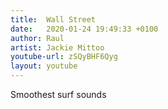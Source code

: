```yaml
---
title:  Wall Street
date:   2020-01-24 19:49:33 +0100
author: Raul
artist: Jackie Mittoo
youtube-url: zSQyBHF6Qyg
layout: youtube
---
```


<div class="post-content-message"> 
Smoothest surf sounds 
</div>
